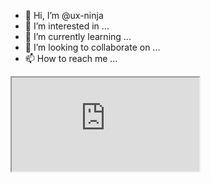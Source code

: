 - 👋 Hi, I’m @ux-ninja
- 👀 I’m interested in ...
- 🌱 I’m currently learning ...
- 💞️ I’m looking to collaborate on ...
- 📫 How to reach me ...

<iframe src="https://lottiefiles.com/iframe/40096-loading-robot"></iframe>

<!---
ux-ninja/ux-ninja is a ✨ special ✨ repository because its `README.md` (this file) appears on your GitHub profile.
You can click the Preview link to take a look at your changes.
--->
